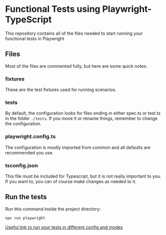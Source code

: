 # Functional Tests using Playwright-TypeScript
This repository contains all of the files needed to start running your functional tests in Playwright

## Files
Most of the files are commented fully, but here are some quick notes:

### fixtures
These are the test fixtures used for running scenarios.

### tests
By default, the configuration looks for files ending in either spec.ts or test.ts in the folder `./tests`. If you move it or rename things, remember to change the configuration.

### playwright.config.ts
The configuration is mostly imported from common and all defaults are recommended you use.

### tsconfig.json
This file must be included for Typescript, but it is not really important to you. If you want to, you can of course make changes as needed to it.

## Run the tests
Run this command inside the project directory:
```
npx run playwright
```

[Useful link to run your tests in different config and modes](https://playwright.dev/docs/running-tests#running-tests)

